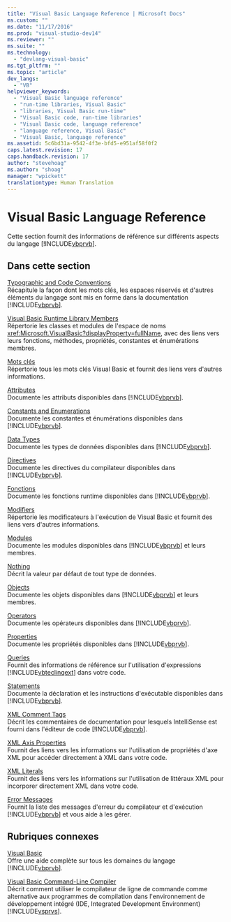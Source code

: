 ```yaml
---
title: "Visual Basic Language Reference | Microsoft Docs"
ms.custom: ""
ms.date: "11/17/2016"
ms.prod: "visual-studio-dev14"
ms.reviewer: ""
ms.suite: ""
ms.technology: 
  - "devlang-visual-basic"
ms.tgt_pltfrm: ""
ms.topic: "article"
dev_langs: 
  - "VB"
helpviewer_keywords: 
  - "Visual Basic language reference"
  - "run-time libraries, Visual Basic"
  - "libraries, Visual Basic run-time"
  - "Visual Basic code, run-time libraries"
  - "Visual Basic code, language reference"
  - "language reference, Visual Basic"
  - "Visual Basic, language reference"
ms.assetid: 5c6bd31a-9542-4f3e-bfd5-e951af58f0f2
caps.latest.revision: 17
caps.handback.revision: 17
author: "stevehoag"
ms.author: "shoag"
manager: "wpickett"
translationtype: Human Translation
---
```

# Visual Basic Language Reference
Cette section fournit des informations de référence sur différents aspects du langage [!INCLUDE[vbprvb](../../csharp/programming-guide/concepts/linq/includes/vbprvb_md.md)].  
  
## Dans cette section  
 [Typographic and Code Conventions](../../visual-basic/language-reference/typographic-and-code-conventions.md)  
 Récapitule la façon dont les mots clés, les espaces réservés et d'autres éléments du langage sont mis en forme dans la documentation [!INCLUDE[vbprvb](../../csharp/programming-guide/concepts/linq/includes/vbprvb_md.md)].  
  
 [Visual Basic Runtime Library Members](../../visual-basic/language-reference/runtime-library-members.md)  
 Répertorie les classes et modules de l'espace de noms <xref:Microsoft.VisualBasic?displayProperty=fullName>, avec des liens vers leurs fonctions, méthodes, propriétés, constantes et énumérations membres.  
  
 [Mots clés](../../visual-basic/language-reference/keywords/index.md)  
 Répertorie tous les mots clés Visual Basic et fournit des liens vers d'autres informations.  
  
 [Attributes](../../visual-basic/language-reference/attributes.md)  
 Documente les attributs disponibles dans [!INCLUDE[vbprvb](../../csharp/programming-guide/concepts/linq/includes/vbprvb_md.md)].  
  
 [Constants and Enumerations](../../visual-basic/language-reference/constants-and-enumerations.md)  
 Documente les constantes et énumérations disponibles dans [!INCLUDE[vbprvb](../../csharp/programming-guide/concepts/linq/includes/vbprvb_md.md)].  
  
 [Data Types](../../visual-basic/language-reference/data-types/data-type-summary.md)  
 Documente les types de données disponibles dans [!INCLUDE[vbprvb](../../csharp/programming-guide/concepts/linq/includes/vbprvb_md.md)].  
  
 [Directives](../../visual-basic/language-reference/directives/directives.md)  
 Documente les directives du compilateur disponibles dans [!INCLUDE[vbprvb](../../csharp/programming-guide/concepts/linq/includes/vbprvb_md.md)].  
  
 [Fonctions](../../visual-basic/language-reference/functions/index.md)  
 Documente les fonctions runtime disponibles dans [!INCLUDE[vbprvb](../../csharp/programming-guide/concepts/linq/includes/vbprvb_md.md)].  
  
 [Modifiers](../../visual-basic/language-reference/modifiers/index.md)  
 Répertorie les modificateurs à l'exécution de Visual Basic et fournit des liens vers d'autres informations.  
  
 [Modules](../../visual-basic/language-reference/modules.md)  
 Documente les modules disponibles dans [!INCLUDE[vbprvb](../../csharp/programming-guide/concepts/linq/includes/vbprvb_md.md)] et leurs membres.  
  
 [Nothing](../../visual-basic/language-reference/nothing.md)  
 Décrit la valeur par défaut de tout type de données.  
  
 [Objects](../../visual-basic/language-reference/objects/index.md)  
 Documente les objets disponibles dans [!INCLUDE[vbprvb](../../csharp/programming-guide/concepts/linq/includes/vbprvb_md.md)] et leurs membres.  
  
 [Operators](../../visual-basic/language-reference/operators/index.md)  
 Documente les opérateurs disponibles dans [!INCLUDE[vbprvb](../../csharp/programming-guide/concepts/linq/includes/vbprvb_md.md)].  
  
 [Properties](../../visual-basic/language-reference/properties.md)  
 Documente les propriétés disponibles dans [!INCLUDE[vbprvb](../../csharp/programming-guide/concepts/linq/includes/vbprvb_md.md)].  
  
 [Queries](../../visual-basic/language-reference/queries/queries.md)  
 Fournit des informations de référence sur l'utilisation d'expressions [!INCLUDE[vbteclinqext](../../csharp/getting-started/includes/vbteclinqext_md.md)] dans votre code.  
  
 [Statements](../../visual-basic/language-reference/statements/index.md)  
 Documente la déclaration et les instructions d'exécutable disponibles dans [!INCLUDE[vbprvb](../../csharp/programming-guide/concepts/linq/includes/vbprvb_md.md)].  
  
 [XML Comment Tags](../../visual-basic/language-reference/xmldoc/recommended-xml-tags-for-documentation-comments.md)  
 Décrit les commentaires de documentation pour lesquels IntelliSense est fourni dans l'éditeur de code [!INCLUDE[vbprvb](../../csharp/programming-guide/concepts/linq/includes/vbprvb_md.md)].  
  
 [XML Axis Properties](../../visual-basic/language-reference/xml-axis/xml-axis-properties.md)  
 Fournit des liens vers les informations sur l'utilisation de propriétés d'axe XML pour accéder directement à XML dans votre code.  
  
 [XML Literals](../../visual-basic/language-reference/xml-literals/index.md)  
 Fournit des liens vers les informations sur l'utilisation de littéraux XML pour incorporer directement XML dans votre code.  
  
 [Error Messages](../../visual-basic/language-reference/error-messages/index.md)  
 Fournit la liste des messages d'erreur du compilateur et d'exécution [!INCLUDE[vbprvb](../../csharp/programming-guide/concepts/linq/includes/vbprvb_md.md)] et vous aide à les gérer.  
  
## Rubriques connexes  
 [Visual Basic](../../visual-basic/index.md)  
 Offre une aide complète sur tous les domaines du langage [!INCLUDE[vbprvb](../../csharp/programming-guide/concepts/linq/includes/vbprvb_md.md)].  
  
 [Visual Basic Command\-Line Compiler](../../visual-basic/reference/command-line-compiler/index.md)  
 Décrit comment utiliser le compilateur de ligne de commande comme alternative aux programmes de compilation dans l'environnement de développement intégré \(IDE, Integrated Development Environment\) [!INCLUDE[vsprvs](../../csharp/includes/vsprvs_md.md)].